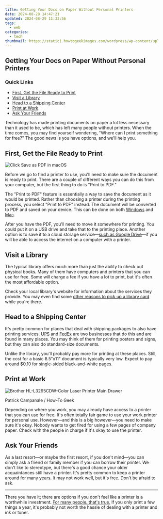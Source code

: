 ```yaml
---
title: Getting Your Docs on Paper Without Personal Printers
date: 2024-08-28 14:47:21
updated: 2024-08-29 11:33:56
tags:
  - web
categories:
  - tech
thumbnail: https://static1.howtogeekimages.com/wordpress/wp-content/uploads/2024/07/53805625122_03a1d0ec56_o.jpg
---
```


## Getting Your Docs on Paper Without Personal Printers

### Quick Links

* [First, Get the File Ready to Print](https://bypass-frp.techidaily.com/about-xiaomi-civi-3-disney-100th-anniversary-edition-frp-bypass-by-drfone-android/)
* [Visit a Library](https://some-guidance.techidaily.com/in-2024-ultimate-sea-snag-footage-top-5-picks/)
* [Head to a Shipping Center](https://desktop-recording.techidaily.com/new-2024-approved-elevate-your-audio-experience-with-audacity-on-the-mac/)
* [Print at Work](https://instagram-video-files.techidaily.com/new-effortless-method-to-post-sites-on-ig-storyposts-for-2024/)
* [Ask Your Friends](https://facebook-video-files.techidaily.com/updated-in-2024-finding-fixes-your-missing-video-suggestions-on-fb/)

 Technology has made printing documents on paper a lot less necessary than it used to be, which has left many people without printers. When the time comes, you may find yourself wondering, "Where can I print something for free?" The good news is you have options, and we'll help you.

##  First, Get the File Ready to Print

![Click Save as PDF in macOS](https://static1.howtogeekimages.com/wordpress/wp-content/uploads/2020/04/save_as_pdf2.png) 

 Before we go to find a printer to use, you'll need to make sure the document is ready to print. There are a couple of different ways you can do this from your computer, but the first thing to do is "Print to PDF."

 The "Print to PDF" feature is essentially a way to save the document as it would be printed. Rather than choosing a printer during the printing process, you select "Print to PDF" instead. The document will be converted to PDF and saved on your device. This can be done on both [Windows](https://tech-savvy.techidaily.com/27-best-alternatives-to-openais-mobile-pos-software/) and [Mac](https://youtube-videos.techidaily.com/the-ultimate-guide-to-cinematography-on-youtube/).

 After you have the PDF, you'll need to move it somewhere for printing. You could put it on a USB drive and take that to the printing place. Another option is to save it to a cloud storage service—[such as Google Drive](https://data-wizards.techidaily.com/effortless-tactics-for-better-footage/)—if you will be able to access the internet on a computer with a printer.

##  Visit a Library

 The typical library offers much more than just the ability to check out physical books. Many of them have computers and printers that you can use for free. Some will charge a fee if you have a lot to print, but it's often the most affordable option.

 Check your local library's website for information about the services they provide. You may even find some [other reasons to pick up a library card](https://unlock-android.techidaily.com/top-apps-and-online-tools-to-track-infinix-note-30-vip-racing-edition-phone-withwithout-imei-number-by-drfone-android/) while you're there.

##  Head to a Shipping Center

 It's pretty common for places that deal with shipping packages to also have printing services. [UPS](https://www.theupsstore.com/print) and [FedEx](https://www.anrdoezrs.net/links/3607085/type/dlg/sid/UUhtgUeUpU205532/https://www.fedex.com/en-us/office.html) are two businesses that do this and are found in many places. You may think of them for printing posters and signs, but they can also do standard-size documents.

 Unlike the library, you'll probably pay more for printing at these places. Still, the cost for a basic 8.5"x11" document is typically very low. Expect to pay around $0.10 for single-sided black-and-white pages.

##  Print at Work

![Brother HL-L3295CDW-Color Laser Printer Main Drawer](https://static1.howtogeekimages.com/wordpress/wp-content/uploads/wm/2024/04/brother-hl-l3295cdw-color-laser-printer-main-drawer-1.jpg) 

Patrick Campanale / How-To Geek

 Depending on where you work, you may already have access to a printer that you can use for free. It's often totally fair game to use your work printer for personal use. However—and this is a big however—you need to make sure it's okay. Nobody wants to get fired for using a few pages of company paper. Check with the people in charge if it's okay to use the printer.

##  Ask Your Friends

 As a last resort—or maybe the first resort, if you don't mind—you can simply ask a friend or family member if you can borrow their printer. We don't like to stereotype, but there's a good chance your older acquaintances still have a printer. It's pretty common to keep a printer around for many years. It may not work well, but it's free. Don't be afraid to ask.

---

 There you have it; there are options if you don't feel like a printer is a worthwhile investment. [For many people, that's true.](https://unlock-android.techidaily.com/in-2024-bypassing-google-account-with-vnrom-bypass-for-tecno-spark-go-2023-by-drfone-android/) If you only print a few things a year, it's probably not worth the hassle of dealing with a printer and ink or toner.

<ins class="adsbygoogle"
     style="display:block"
     data-ad-format="autorelaxed"
     data-ad-client="ca-pub-7571918770474297"
     data-ad-slot="1223367746"></ins>



<ins class="adsbygoogle"
     style="display:block"
     data-ad-client="ca-pub-7571918770474297"
     data-ad-slot="8358498916"
     data-ad-format="auto"
     data-full-width-responsive="true"></ins>

